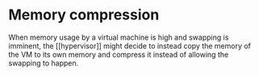 # Memory compression
When memory usage by a virtual machine is high and swapping is imminent, the [[hypervisor]] might decide to instead copy the memory of the VM to its own memory and compress it instead of allowing the swapping to happen.
